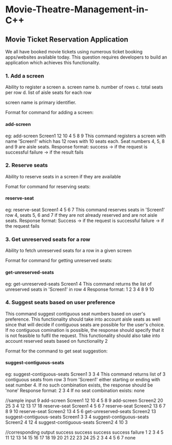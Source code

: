 # Movie-Theatre-Management-in-C++
<h2>Movie Ticket Reservation Application</h2>

We all have booked movie tickets using numerous ticket booking apps/websites
available today. This question requires developers to build an application which
achieves this functionality.

<h3>1. Add a screen</h3>
Ability to register a screen
a. screen name
b. number of rows
c. total seats per row
d. list of aisle seats for each row

screen name is primary identifier.

Format for command for adding a screen:
<h4>add-screen <screen-name> <number-of-rows> <total-seats-per-row> <space seperated list of aisle seats></h4>
eg:
add-screen Screen1 12 10 4 5 8 9
This command registers a screen with name 'Screen1' which has 12 rows with 10 seats each.
Seat numbers 4, 5, 8 and 9 are aisle seats.
Response format:
success -> if the request is successful
failure -> if the result fails

<h3>2. Reserve seats</h3>
Ability to reserve seats in a screen if they are available

Fomat for command for reserving seats:
<h4>reserve-seat <screen-name> <row-number> <space seperated list of seats to be reserved></h4>
eg:
reserve-seat Screen1 4 5 6 7
This command reserves seats in 'Screen1' row 4, seats 5, 6 and 7 if they are not already reserved
and are not aisle seats.
Response format: 
Success -> if the request is successful
failure -> if the request fails

<h3>3. Get unreserved seats for a row</h3>
Ability to fetch unreserved seats for a row in a given screen

Format for command for getting unreserved seats:
<h4>get-unreserved-seats <screen-name> <row-number></h4>
eg:
get-unreserved-seats Screen1 4
This command returns the list of unreserved seats in 'Screen1' in row 4
Response format:
1 2 3 4 8 9 10

<h3>4. Suggest seats based on user preference</h3>
This command suggest contiguous seat numbers based on user's preference. This functionality
should take into account aisle seats as well since that will decide if contiguous seats are
possible for the user's choice. If no contiguous comination is possible, the response should
specify that it is not feasible to fulfil the request. This functionality should also take into
account reserved seats based on functionality 2

Format for the command to get seat suggestion:
<h4>suggest-contiguous-seats <screen-name> <number of seats> <row-number> <choice-of-seat-number></h4>
eg:
suggest-contiguous-seats Screen1 3 3 4
This command returns list of 3 contiguous seats from row 3 from 'Screen1' either starting or
ending with seat number 4. If no such combination exists, the response should be 'none'
Response format:
2 3 4
If no seat combination exists:
none



//sample input
9
add-screen Screen1 12 10 4 5 8 9
add-screen Screen2 20 25 3 4 12 13 17 18
reserve-seat Screen1 4 5 6 7
reserve-seat Screen2 13 6 7 8 9 10
reserve-seat Screen2 13 4 5 6
get-unreserved-seats Screen2 13
suggest-contiguous-seats Screen1 3 3 4
suggest-contiguous-seats Screen2 4 12 4
suggest-contiguous-seats Screen2 4 10 3

//corresponding output
success
success
success
success
failure
1 2 3 4 5 11 12 13 14 15 16 17 18 19 20 21 22 23 24 25
2 3 4
4 5 6 7
none

